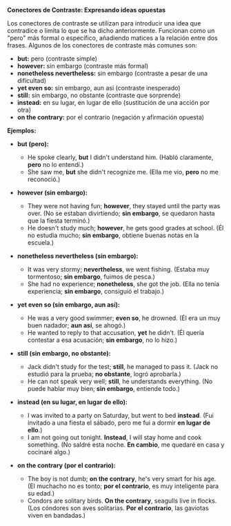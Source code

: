 **Conectores de Contraste: Expresando ideas opuestas**

Los conectores de contraste se utilizan para introducir una idea que contradice o limita lo que se ha dicho anteriormente. Funcionan como un "pero" más formal o específico, añadiendo matices a la relación entre dos frases. Algunos de los conectores de contraste más comunes son:

*   **but:** pero (contraste simple)
*   **however:** sin embargo (contraste más formal)
*   **nonetheless   nevertheless:** sin embargo (contraste a pesar de una dificultad)
*   **yet   even so:** sin embargo, aun así (contraste inesperado)
*   **still:** sin embargo, no obstante (contraste que sorprende)
*   **instead:** en su lugar, en lugar de ello (sustitución de una acción por otra)
*   **on the contrary:** por el contrario (negación y afirmación opuesta)

**Ejemplos:**

*   **but (pero):**

    *   He spoke clearly, **but** I didn't understand him. (Habló claramente, **pero** no lo entendí.)
    *   She saw me, **but** she didn't recognize me. (Ella me vio, **pero** no me reconoció.)
*   **however (sin embargo):**

    *   They were not having fun; **however**, they stayed until the party was over. (No se estaban divirtiendo; **sin embargo**, se quedaron hasta que la fiesta terminó.)
    *   He doesn't study much; **however**, he gets good grades at school. (Él no estudia mucho; **sin embargo**, obtiene buenas notas en la escuela.)
*   **nonetheless   nevertheless (sin embargo):**

    *   It was very stormy; **nevertheless**, we went fishing. (Estaba muy tormentoso; **sin embargo**, fuimos de pesca.)
    *   She had no experience; **nonetheless**, she got the job. (Ella no tenía experiencia; **sin embargo**, consiguió el trabajo.)
*   **yet   even so (sin embargo, aun así):**

    *   He was a very good swimmer; **even so**, he drowned. (Él era un muy buen nadador; **aun así**, se ahogó.)
    *   He wanted to reply to that accusation, **yet** he didn't. (Él quería contestar a esa acusación; **sin embargo**, no lo hizo.)
*   **still (sin embargo, no obstante):**

    *   Jack didn't study for the test; **still**, he managed to pass it. (Jack no estudió para la prueba; **no obstante**, logró aprobarla.)
    *   He can not speak very well; **still**, he understands everything. (No puede hablar muy bien; **sin embargo**, entiende todo.)
*   **instead (en su lugar, en lugar de ello):**

    *   I was invited to a party on Saturday, but went to bed **instead**. (Fui invitado a una fiesta el sábado, pero me fui a dormir **en lugar de ello**.)
    *   I am not going out tonight. **Instead**, I will stay home and cook something. (No saldré esta noche. **En cambio**, me quedaré en casa y cocinaré algo.)
*   **on the contrary (por el contrario):**

    *   The boy is not dumb; **on the contrary**, he's very smart for his age. (El muchacho no es tonto; **por el contrario**, es muy inteligente para su edad.)
    *   Condors are solitary birds. **On the contrary**, seagulls live in flocks. (Los cóndores son aves solitarias. **Por el contrario**, las gaviotas viven en bandadas.)
